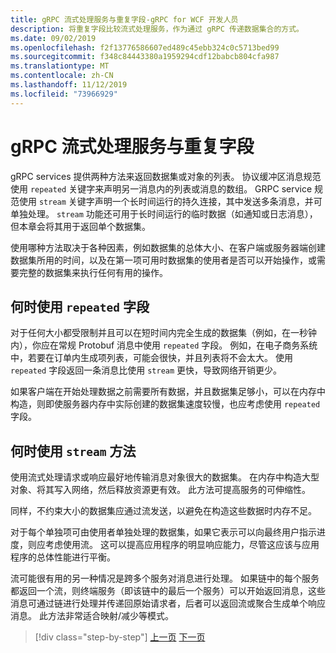 ```yaml
---
title: gRPC 流式处理服务与重复字段-gRPC for WCF 开发人员
description: 将重复字段比较流式处理服务，作为通过 gRPC 传递数据集合的方式。
ms.date: 09/02/2019
ms.openlocfilehash: f2f13776586607ed489c45ebb324c0c5713bed99
ms.sourcegitcommit: f348c84443380a1959294cdf12babcb804cfa987
ms.translationtype: MT
ms.contentlocale: zh-CN
ms.lasthandoff: 11/12/2019
ms.locfileid: "73966929"
---
```

# <a name="grpc-streaming-services-versus-repeated-fields"></a>gRPC 流式处理服务与重复字段

gRPC services 提供两种方法来返回数据集或对象的列表。 协议缓冲区消息规范使用 `repeated` 关键字来声明另一消息内的列表或消息的数组。 GRPC service 规范使用 `stream` 关键字声明一个长时间运行的持久连接，其中发送多条消息，并可单独处理。 `stream` 功能还可用于长时间运行的临时数据（如通知或日志消息），但本章会将其用于返回单个数据集。

使用哪种方法取决于各种因素，例如数据集的总体大小、在客户端或服务器端创建数据集所用的时间，以及在第一项可用时数据集的使用者是否可以开始操作，或需要完整的数据集来执行任何有用的操作。

## <a name="when-to-use-repeated-fields"></a>何时使用 `repeated` 字段

对于任何大小都受限制并且可以在短时间内完全生成的数据集（例如，在一秒钟内），你应在常规 Protobuf 消息中使用 `repeated` 字段。 例如，在电子商务系统中，若要在订单内生成项列表，可能会很快，并且列表将不会太大。 使用 `repeated` 字段返回一条消息比使用 `stream` 更快，导致网络开销更少。

如果客户端在开始处理数据之前需要所有数据，并且数据集足够小，可以在内存中构造，则即使服务器内存中实际创建的数据集速度较慢，也应考虑使用 `repeated` 字段。

## <a name="when-to-use-stream-methods"></a>何时使用 `stream` 方法

使用流式处理请求或响应最好地传输消息对象很大的数据集。 在内存中构造大型对象、将其写入网络，然后释放资源更有效。 此方法可提高服务的可伸缩性。

同样，不约束大小的数据集应通过流发送，以避免在构造这些数据时内存不足。

对于每个单独项可由使用者单独处理的数据集，如果它表示可以向最终用户指示进度，则应考虑使用流。 这可以提高应用程序的明显响应能力，尽管这应该与应用程序的总体性能进行平衡。

流可能很有用的另一种情况是跨多个服务对消息进行处理。 如果链中的每个服务都返回一个流，则终端服务（即该链中的最后一个服务）可以开始返回消息，这些消息可通过链进行处理并传递回原始请求者，后者可以返回流或聚合生成单个响应消息。 此方法非常适合映射/减少等模式。

>[!div class="step-by-step"]
>[上一页](migrate-duplex-services.md)
>[下一页](client-libraries.md)
